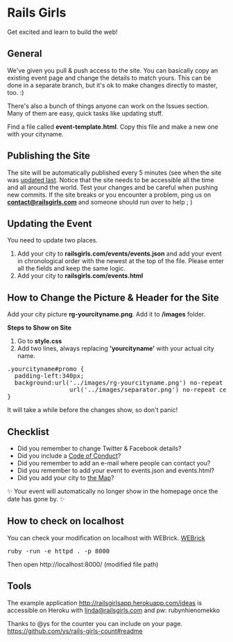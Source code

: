 # Rails Girls

Get excited and learn to build the web!

## General
We've given you pull & push access to the site. You can basically copy an existing event page and change the details to match yours. This can be done in a separate branch, but it's ok to make changes directly to master, too. :)

There's also a bunch of things anyone can work on the Issues section. Many of them are easy, quick tasks like updating stuff.

Find a file called **event-template.html**. Copy this file and make a new one with your cityname.


## Publishing the Site
The site will be automatically published every 5 minutes (see when the site was [updated last](https://railsgirls.org/deploy.txt). Notice that the site needs to be accessible all the time and all around the world. Test your changes and be careful when pushing new commits. If the site breaks or you encounter a problem, ping us on **[contact@railsgirls.com](mailto:contact@railsgirls.com)** and someone should run over to help ; )

## Updating the Event
You need to update two places.
 1. Add your city to **railsgirls.com/events/events.json** and add your event in chronological order with the newest at the top of the file. Please enter all the fields and keep the same logic.
 2. Add your city to **railsgirls.com/events.html**

## How to Change the Picture & Header for the Site
Add your city picture **rg-yourcityname.png**. Add it to **/images** folder.

**Steps to Show on Site**
 1. Go to **style.css**
 2. Add two lines, always replacing **'yourcityname'** with your actual city name.

<pre>.yourcityname#promo {
  padding-left:340px;
  background:url('../images/rg-yourcityname.png') no-repeat 0 10px,
                 url('../images/separator.png') no-repeat center bottom;
}
</pre>

It will take a while before the changes show, so don't panic!

## Checklist
- Did you remember to change Twitter & Facebook details?
- Did you include a [Code of Conduct](https://guides.railsgirls.org/guide/)?
- Did you remember to add an e-mail where people can contact you?
- Did you remember to add your event to events.json and events.html?
- Did you add your city to [the Map](http://rails-girls-map.herokuapp.com/#)?

✨ Your event will automatically no longer show in the homepage once the date has gone by. ✨

## How to check on localhost
You can check your modification on localhost with WEBrick.
[WEBrick](https://github.com/ruby/webrick)
<pre>ruby -run -e httpd . -p 8000</pre>
Then open http://localhost:8000/ (modified file path)

## Tools

The example application http://railsgirlsapp.herokuapp.com/ideas is accessible on Heroku with linda@railsgirls.com and pw: rubynhienomekko

Thanks to @ys for the counter you can include on your page.
https://github.com/ys/rails-girls-count#readme
